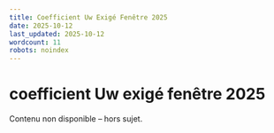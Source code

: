 ```yaml
---
title: Coefficient Uw Exigé Fenêtre 2025
date: 2025-10-12
last_updated: 2025-10-12
wordcount: 11
robots: noindex
---
```


# coefficient Uw exigé fenêtre 2025

Contenu non disponible – hors sujet.